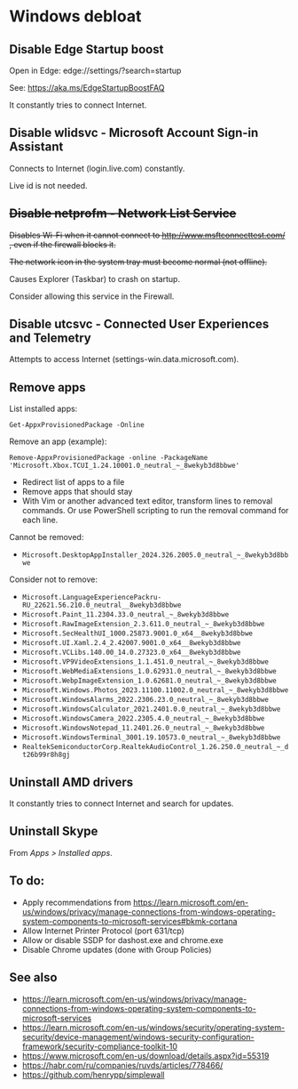 # Windows debloat

## Disable Edge Startup boost

Open in Edge: edge://settings/?search=startup

See: https://aka.ms/EdgeStartupBoostFAQ

It constantly tries to connect Internet.

## Disable wlidsvc - Microsoft Account Sign-in Assistant

Connects to Internet (login.live.com) constantly.

Live id is not needed.

## ~~Disable netprofm - Network List Service~~

~~Disables Wi-Fi when it cannot connect to http://www.msftconnecttest.com/ , even if the firewall blocks it.~~

~~The network icon in the system tray must become normal (not offline).~~

Causes Explorer (Taskbar) to crash on startup.

Consider allowing this service in the Firewall.

## Disable utcsvc - Connected User Experiences and Telemetry

Attempts to access Internet (settings-win.data.microsoft.com).

## Remove apps

List installed apps:
```
Get-AppxProvisionedPackage -Online
```

Remove an app (example):
```
Remove-AppxProvisionedPackage -online -PackageName 'Microsoft.Xbox.TCUI_1.24.10001.0_neutral_~_8wekyb3d8bbwe'
```

* Redirect list of apps to a file
* Remove apps that should stay
* With Vim or another advanced text editor, transform lines to removal commands. Or use PowerShell scripting to run the removal command for each line.

Cannot be removed:
* `Microsoft.DesktopAppInstaller_2024.326.2005.0_neutral_~_8wekyb3d8bbwe`

Consider not to remove:
* `Microsoft.LanguageExperiencePackru-RU_22621.56.210.0_neutral__8wekyb3d8bbwe`
* `Microsoft.Paint_11.2304.33.0_neutral_~_8wekyb3d8bbwe`
* `Microsoft.RawImageExtension_2.3.611.0_neutral_~_8wekyb3d8bbwe`
* `Microsoft.SecHealthUI_1000.25873.9001.0_x64__8wekyb3d8bbwe`
* `Microsoft.UI.Xaml.2.4_2.42007.9001.0_x64__8wekyb3d8bbwe`
* `Microsoft.VCLibs.140.00_14.0.27323.0_x64__8wekyb3d8bbwe`
* `Microsoft.VP9VideoExtensions_1.1.451.0_neutral_~_8wekyb3d8bbwe`
* `Microsoft.WebMediaExtensions_1.0.62931.0_neutral_~_8wekyb3d8bbwe`
* `Microsoft.WebpImageExtension_1.0.62681.0_neutral_~_8wekyb3d8bbwe`
* `Microsoft.Windows.Photos_2023.11100.11002.0_neutral_~_8wekyb3d8bbwe`
* `Microsoft.WindowsAlarms_2022.2306.23.0_neutral_~_8wekyb3d8bbwe`
* `Microsoft.WindowsCalculator_2021.2401.0.0_neutral_~_8wekyb3d8bbwe`
* `Microsoft.WindowsCamera_2022.2305.4.0_neutral_~_8wekyb3d8bbwe`
* `Microsoft.WindowsNotepad_11.2401.26.0_neutral_~_8wekyb3d8bbwe`
* `Microsoft.WindowsTerminal_3001.19.10573.0_neutral_~_8wekyb3d8bbwe`
* `RealtekSemiconductorCorp.RealtekAudioControl_1.26.250.0_neutral_~_dt26b99r8h8gj`


## Uninstall AMD drivers

It constantly tries to connect Internet and search for updates.

## Uninstall Skype

From _Apps > Installed apps_.

## To do:

* Apply recommendations from https://learn.microsoft.com/en-us/windows/privacy/manage-connections-from-windows-operating-system-components-to-microsoft-services#bkmk-cortana
* Allow Internet Printer Protocol (port 631/tcp)
* Allow or disable SSDP for dashost.exe and chrome.exe
* Disable Chrome updates (done with Group Policies)

## See also

* https://learn.microsoft.com/en-us/windows/privacy/manage-connections-from-windows-operating-system-components-to-microsoft-services
* https://learn.microsoft.com/en-us/windows/security/operating-system-security/device-management/windows-security-configuration-framework/security-compliance-toolkit-10
* https://www.microsoft.com/en-us/download/details.aspx?id=55319
* https://habr.com/ru/companies/ruvds/articles/778466/
* https://github.com/henrypp/simplewall
